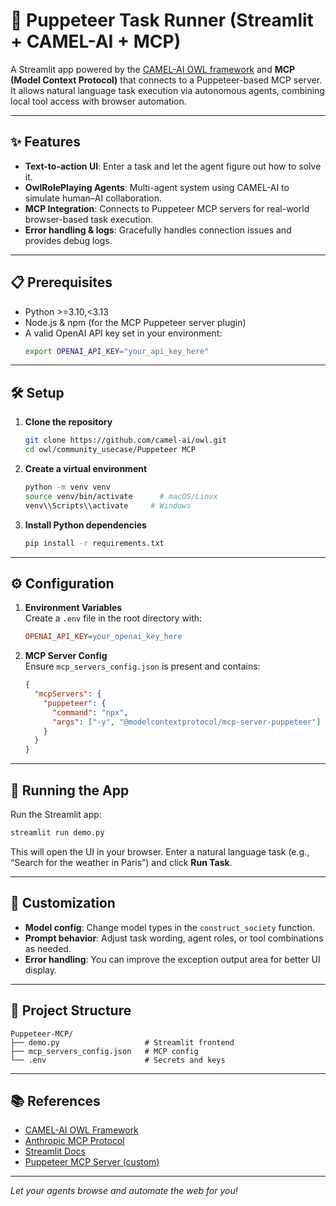 # 🤖 Puppeteer Task Runner (Streamlit + CAMEL-AI + MCP)

A Streamlit app powered by the [CAMEL-AI OWL framework](https://github.com/camel-ai/owl) and **MCP (Model Context Protocol)** that connects to a Puppeteer-based MCP server. It allows natural language task execution via autonomous agents, combining local tool access with browser automation.

---

## ✨ Features

- **Text-to-action UI**: Enter a task and let the agent figure out how to solve it.
- **OwlRolePlaying Agents**: Multi-agent system using CAMEL-AI to simulate human–AI collaboration.
- **MCP Integration**: Connects to Puppeteer MCP servers for real-world browser-based task execution.
- **Error handling & logs**: Gracefully handles connection issues and provides debug logs.

---

## 📋 Prerequisites

- Python >=3.10,<3.13
- Node.js & npm (for the MCP Puppeteer server plugin)
- A valid OpenAI API key set in your environment:
  ```bash
  export OPENAI_API_KEY="your_api_key_here"
  ```

---

## 🛠️ Setup

1. **Clone the repository**

   ```bash
   git clone https://github.com/camel-ai/owl.git
   cd owl/community_usecase/Puppeteer MCP
   ```

2. **Create a virtual environment**

   ```bash
   python -m venv venv
   source venv/bin/activate      # macOS/Linux
   venv\\Scripts\\activate     # Windows
   ```

3. **Install Python dependencies**

   ```bash
   pip install -r requirements.txt
   ```

---

## ⚙️ Configuration

1. **Environment Variables**  
   Create a `.env` file in the root directory with:
   ```ini
   OPENAI_API_KEY=your_openai_key_here
   ```

2. **MCP Server Config**  
   Ensure `mcp_servers_config.json` is present and contains:
   ```json
   {
     "mcpServers": {
       "puppeteer": {
         "command": "npx",
         "args": ["-y", "@modelcontextprotocol/mcp-server-puppeteer"]
       }
     }
   }
   ```

---

## 🚀 Running the App

Run the Streamlit app:

```bash
streamlit run demo.py
```

This will open the UI in your browser. Enter a natural language task (e.g., “Search for the weather in Paris”) and click **Run Task**.

---

## 🔧 Customization

- **Model config**: Change model types in the `construct_society` function.
- **Prompt behavior**: Adjust task wording, agent roles, or tool combinations as needed.
- **Error handling**: You can improve the exception output area for better UI display.

---

## 📂 Project Structure

```
Puppeteer-MCP/
├── demo.py                   # Streamlit frontend
├── mcp_servers_config.json   # MCP config     
└── .env                      # Secrets and keys
```

---

## 📚 References

- [CAMEL-AI OWL Framework](https://github.com/camel-ai/owl)
- [Anthropic MCP Protocol](https://docs.anthropic.com/en/docs/agents-and-tools/mcp)
- [Streamlit Docs](https://docs.streamlit.io/)
- [Puppeteer MCP Server (custom)](https://github.com/your-org/mcp-server-puppeteer)

---

*Let your agents browse and automate the web for you!*
